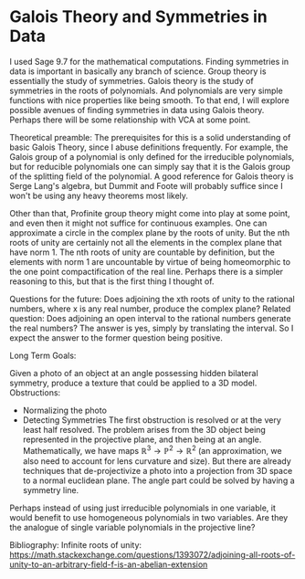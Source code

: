 # Galois Theory and Symmetries in Data

I used Sage 9.7 for the mathematical computations.
Finding symmetries in data is important in basically any branch of science. Group theory is essentially the study of symmetries. Galois theory is the study of
symmetries in the roots of polynomials. And polynomials are very simple functions with nice properties like being smooth. To that end, I will explore possible avenues 
of finding symmetries in data using Galois theory. Perhaps there will be some relationship with VCA at some point. 


Theoretical preamble:
The prerequisites for this is a solid understanding of basic Galois Theory, since I abuse definitions frequently. 
For example, the Galois group of a polynomial is only defined for the irreducible polynomials, but for reducible polynomials
one can simply say that it is the Galois group of the splitting field of the polynomial. A good reference for Galois theory is
Serge Lang's algebra, but Dummit and Foote will probably suffice since I won't be using any heavy theorems most likely.


Other than that, Profinite group theory might come into play at some point, and even then it might not suffice for continuous examples.
One can approximate a circle in the complex plane by the roots of unity. But the nth roots of unity are certainly not all the elements in the complex plane that have norm 1.
The nth roots of unity are countable by definition, but the elements with norm 1 are uncountable by virtue of being homeomorphic to the one point compactification of the real line. 
Perhaps there is a simpler reasoning to this, but that is the first thing I thought of.


Questions for the future:
Does adjoining the xth roots of unity to the rational numbers, where x is any real number, produce the complex plane?
Related question: Does adjoining an open interval to the rational numbers generate the real numbers? The answer is yes, simply by translating the interval.
So I expect the answer to the former question being positive.

Long Term Goals:

Given a photo of an object at an angle possessing hidden bilateral symmetry, produce a texture that could be applied to a 3D model.
Obstructions:
- Normalizing the photo
- Detecting Symmetries
The first obstruction is resolved or at the very least half resolved. The problem arises from the 3D object being represented in the projective plane, and then being at an angle. Mathematically, we have maps $\mathbb{R}^3\to\mathbb{P}^2\to\mathbb{R}^2$ (an approximation, we also need to account for lens curvature and size). But there are already techniques that de-projectivize a photo into a projection from 3D space to a normal euclidean plane. The angle part could be solved by having a symmetry line.

Perhaps instead of using just irreducible polynomials in one variable, it would benefit to use homogeneous polynomials in two variables. Are they the analogue of single variable polynomials in the projective line?

Bibliography:
Infinite roots of unity: https://math.stackexchange.com/questions/1393072/adjoining-all-roots-of-unity-to-an-arbitrary-field-f-is-an-abelian-extension
